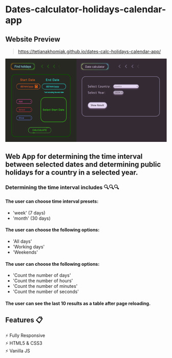 # Dates-calculator-holidays-calendar-app
## Website Preview

> https://tetianakhomiak.github.io/dates-calc-holidays-calendar-app/

![GitHub Logo](https://github.com/TetianaKhomiak/dates-calc-holidays-calendar-app/blob/main/website-preview.jpg?raw=true)


## Web App for determining the time interval between selected dates and determining public holidays for a country in a selected year. 

### Determining the time interval includes 🔍🔍🔍

#### The user can choose time interval presets:
* 'week' (7 days)
* 'month' (30 days)

#### The user can choose the following options:
* 'All days'
* 'Working days'
* 'Weekends'

#### The user can choose the following options:
* 'Count the number of days'
* 'Count the number of hours'
* 'Count the number of minutes'
* 'Count the number of seconds'

#### The user can see the last 10 results as a table after page reloading.

## Features 📋
⚡️ Fully Responsive                                                            
⚡️ HTML5 & CSS3                                                                                  
⚡️ Vanilla JS 

